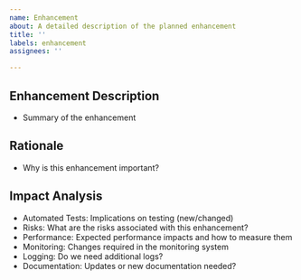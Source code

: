 ```yaml
---
name: Enhancement
about: A detailed description of the planned enhancement
title: ''
labels: enhancement
assignees: ''

---
```


## Enhancement Description
- Summary of the enhancement

## Rationale
- Why is this enhancement important?

## Impact Analysis
- Automated Tests: Implications on testing (new/changed)
- Risks: What are the risks associated with this enhancement?
- Performance: Expected performance impacts and how to measure them
- Monitoring: Changes required in the monitoring system
- Logging: Do we need additional logs?
- Documentation: Updates or new documentation needed?
